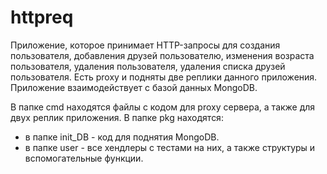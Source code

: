 # httpreq
Приложение, которое принимает HTTP-запросы для создания пользователя, добавления друзей пользователю, изменения возраста пользователя, удаления пользователя,
удаления списка друзей пользователя. Есть proxy и подняты две реплики данного приложения. Приложение взаимодействует с базой данных MongoDB.

В папке cmd находятся файлы с кодом для proxy сервера, а также для двух реплик приложения.
В папке pkg находятся:
- в папке init_DB - код для поднятия MongoDB.
- в папке user - все хендлеры с тестами на них, а также структуры и вспомогательные функции.
